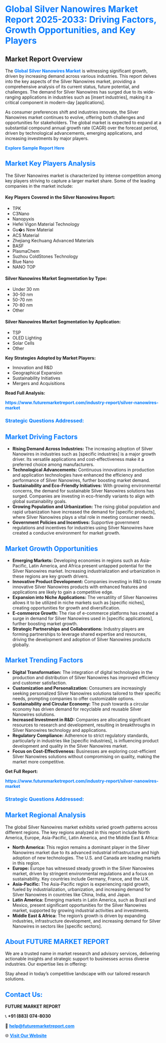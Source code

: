 <h1 style="color: #007BFF;">Global Silver Nanowires Market Report 2025-2033: Driving Factors, Growth Opportunities, and Key Players</h1>

<section id="overview">
<h2>Market Report Overview</h2>
<p>The <a href="https://www.futuremarketreport.com/industry-report/silver-nanowires-market" style="color: #007BFF; text-decoration: none;"><strong>Global Silver Nanowires Market</strong></a> is witnessing significant growth, driven by increasing demand across various industries. This report delves into the key aspects of the Silver Nanowires market, providing a comprehensive analysis of its current status, future potential, and challenges. The demand for Silver Nanowires has surged due to its wide-ranging applications in industries such as [insert industries], making it a critical component in modern-day [applications].</p>
<p>As consumer preferences shift and industries innovate, the Silver Nanowires market continues to evolve, offering both challenges and opportunities for stakeholders. The global market is expected to expand at a substantial compound annual growth rate (CAGR) over the forecast period, driven by technological advancements, emerging applications, and increasing investments by major players.</p>
</section>

<section id="overview">
<p><a href="https://www.futuremarketreport.com/request-sample/reportId=86069" style="color: #007BFF; text-decoration: none;"><strong>Explore Sample Report Here</strong></a></p>
</section>

<section id="key-players">
<h2 style="color: #007BFF;">Market Key Players Analysis</h2>
<p>The Silver Nanowires market is characterized by intense competition among key players striving to capture a larger market share. Some of the leading companies in the market include:</p>
<h4>Key Players Covered in the Silver Nanowires Report:</h4>
<ul><li>TPK</li><li>C3Nano</li><li>Nanopyxis</li><li>Hefei Vigon Material Technology</li><li>Gu�s New Material</li><li>ACS Material</li><li>Zhejiang Kechuang Advanced Materials</li><li>BASF</li><li>PlasmaChem</li><li>Suzhou ColdStones Technology</li><li>Blue Nano</li><li>NANO TOP</li></ul>
<h4>Silver Nanowires Market Segmentation by Type:</h4>
<ul><li>Under 30 nm</li><li>30-50 nm</li><li>50-70 nm</li><li>70-80 nm</li><li>Other</li></ul>

<h4>Silver Nanowires Market Segmentation by Application:</h4>
<ul><li>TSP</li><li>OLED Lighting</li><li>Solar Cells</li><li>Other</li></ul>
<p><strong>Key Strategies Adopted by Market Players:</strong></p>
<ul>
<li>Innovation and R&D</li>
<li>Geographical Expansion</li>
<li>Sustainability Initiatives</li>
<li>Mergers and Acquisitions</li>
</ul>
</section>

<section>
<p><strong>Read Full Analysis: </strong></p><a href="https://www.futuremarketreport.com/industry-report/silver-nanowires-market" style="color: #007BFF; text-decoration: none;"><strong>https://www.futuremarketreport.com/industry-report/silver-nanowires-market</strong></a>
<h3 style="color: #007BFF;">Strategic Questions Addressed:</h3>
</section>

<section id="driving-factors">
<h2 style="color: #007BFF;">Market Driving Factors</h2>
<ul>
<li><strong>Rising Demand Across Industries:</strong> The increasing adoption of Silver Nanowires in industries such as [specific industries] is a major growth driver. Its versatile applications and cost-effectiveness make it a preferred choice among manufacturers.</li>
<li><strong>Technological Advancements:</strong> Continuous innovations in production and application technologies have enhanced the efficiency and performance of Silver Nanowires, further boosting market demand.</li>
<li><strong>Sustainability and Eco-Friendly Initiatives:</strong> With growing environmental concerns, the demand for sustainable Silver Nanowires solutions has surged. Companies are investing in eco-friendly variants to align with global sustainability goals.</li>
<li><strong>Growing Population and Urbanization:</strong> The rising global population and rapid urbanization have increased the demand for [specific products], where Silver Nanowires plays a vital role in meeting consumer needs.</li>
<li><strong>Government Policies and Incentives:</strong> Supportive government regulations and incentives for industries using Silver Nanowires have created a conducive environment for market growth.</li>
</ul>
</section>

<section id="growth-opportunities">
<h2 style="color: #007BFF;">Market Growth Opportunities</h2>
<ul>
<li><strong>Emerging Markets:</strong> Developing economies in regions such as Asia-Pacific, Latin America, and Africa present untapped potential for the Silver Nanowires market. Increasing industrialization and urbanization in these regions are key growth drivers.</li>
<li><strong>Innovative Product Development:</strong> Companies investing in R&D to create innovative Silver Nanowires products with enhanced features and applications are likely to gain a competitive edge.</li>
<li><strong>Expansion into Niche Applications:</strong> The versatility of Silver Nanowires allows it to be utilized in niche markets such as [specific niches], creating opportunities for growth and diversification.</li>
<li><strong>E-commerce Growth:</strong> The rise of e-commerce platforms has created a surge in demand for Silver Nanowires used in [specific applications], further boosting market growth.</li>
<li><strong>Strategic Partnerships and Collaborations:</strong> Industry players are forming partnerships to leverage shared expertise and resources, driving the development and adoption of Silver Nanowires products globally.</li>
</ul>
</section>

<section id="trending-factors">
<h2 style="color: #007BFF;">Market Trending Factors</h2>
<ul>
<li><strong>Digital Transformation:</strong> The integration of digital technologies in the production and distribution of Silver Nanowires has improved efficiency and customer satisfaction.</li>
<li><strong>Customization and Personalization:</strong> Consumers are increasingly seeking personalized Silver Nanowires solutions tailored to their specific needs, prompting companies to offer customizable options.</li>
<li><strong>Sustainability and Circular Economy:</strong> The push towards a circular economy has driven demand for recyclable and reusable Silver Nanowires solutions.</li>
<li><strong>Increased Investment in R&D:</strong> Companies are allocating significant resources to research and development, resulting in breakthroughs in Silver Nanowires technology and applications.</li>
<li><strong>Regulatory Compliance:</strong> Adherence to strict regulatory standards, particularly in industries like [specific industries], is influencing product development and quality in the Silver Nanowires market.</li>
<li><strong>Focus on Cost-Effectiveness:</strong> Businesses are exploring cost-efficient Silver Nanowires solutions without compromising on quality, making the market more competitive.</li>
</ul>
</section>

<section>
<p><strong>Get Full Report: </strong></p><a href="https://www.futuremarketreport.com/industry-report/silver-nanowires-market" style="color: #007BFF; text-decoration: none;"><strong>https://www.futuremarketreport.com/industry-report/silver-nanowires-market</strong></a>
<h3 style="color: #007BFF;">Strategic Questions Addressed:</h3>
</section>


<section id="regional-analysis">
<h2 style="color: #007BFF;">Market Regional Analysis</h2>
<p>The global Silver Nanowires market exhibits varied growth patterns across different regions. The key regions analyzed in this report include North America, Europe, Asia-Pacific, Latin America, and the Middle East & Africa:</p>
<ul>
<li><strong>North America:</strong> This region remains a dominant player in the Silver Nanowires market due to its advanced industrial infrastructure and high adoption of new technologies. The U.S. and Canada are leading markets in this region.</li>
<li><strong>Europe:</strong> Europe has witnessed steady growth in the Silver Nanowires market, driven by stringent environmental regulations and a focus on sustainability. Key countries include Germany, France, and the U.K.</li>
<li><strong>Asia-Pacific:</strong> The Asia-Pacific region is experiencing rapid growth, fueled by industrialization, urbanization, and increasing demand for Silver Nanowires in countries like China, India, and Japan.</li>
<li><strong>Latin America:</strong> Emerging markets in Latin America, such as Brazil and Mexico, present significant opportunities for the Silver Nanowires market, supported by growing industrial activities and investments.</li>
<li><strong>Middle East & Africa:</strong> The region’s growth is driven by expanding industries, infrastructure development, and increasing demand for Silver Nanowires in sectors like [specific sectors].</li>
</ul>
</section>

<footer>
<h2 style="color: #007BFF;">About FUTURE MARKET REPORT</h2>
<p>We are a trusted name in market research and advisory services, delivering actionable insights and strategic support to businesses across diverse industries. Our expertise lies in offering:</p>

<p>Stay ahead in today’s competitive landscape with our tailored research solutions.</p>

<h2 style="color: #007BFF;">Contact Us:</h2>
<p><strong>FUTURE MARKET REPORT</strong></p>
<p>📞 <strong>+91 (883) 074-8030</strong></p>
<p>📧 <strong><a href="mailto:help@futuremarketreport.com" style="color: #007BFF;">help@futuremarketreport.com</a></strong></p>
<p>🌐 <strong><a href="https://www.futuremarketreport.com/" style="color: #007BFF;">Visit Our Website</a></strong></p>
</footer>